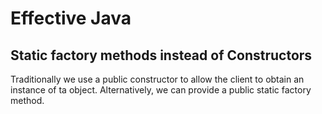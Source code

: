 # Effective Java

## Static factory methods instead of Constructors
Traditionally we use a public constructor to allow the client to obtain an instance of ta object. Alternatively, we can provide a public static factory method.

